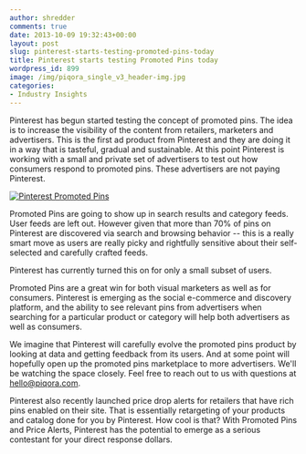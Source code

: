 ```yaml
---
author: shredder
comments: true
date: 2013-10-09 19:32:43+00:00
layout: post
slug: pinterest-starts-testing-promoted-pins-today
title: Pinterest starts testing Promoted Pins today
wordpress_id: 899
image: /img/piqora_single_v3_header-img.jpg
categories:
- Industry Insights
---
```


Pinterest has begun started testing the concept of promoted pins. The idea is to increase the visibility of the content from retailers, marketers and advertisers. This is the first ad product from Pinterest and they are doing it in a way that is tasteful, gradual and sustainable. At this point Pinterest is working with a small and private set of advertisers to test out how consumers respond to promoted pins. These advertisers are not paying Pinterest.


[![Pinterest Promoted Pins](http://blog.piqora.com/wp-content/uploads/2013/10/promoted-pins.jpg)](http://blog.piqora.com/wp-content/uploads/2013/10/promoted-pins.jpg)




Promoted Pins are going to show up in search results and category feeds. User feeds are left out. However given that more than 70% of pins on Pinterest are discovered via search and browsing behavior -- this is a really smart move as users are really picky and rightfully sensitive about their self-selected and carefully crafted feeds.




<!-- more -->




Pinterest has currently turned this on for only a small subset of users.




Promoted Pins are a great win for both visual marketers as well as for consumers. Pinterest is emerging as the social e-commerce and discovery platform, and the ability to see relevant pins from advertisers when searching for a particular product or category will help both advertisers as well as consumers.




We imagine that Pinterest will carefully evolve the promoted pins product by looking at data and getting feedback from its users. And at some point will hopefully open up the promoted pins marketplace to more advertisers. We'll be watching the space closely. Feel free to reach out to us with questions at hello@piqora.com.




Pinterest also recently launched price drop alerts for retailers that have rich pins enabled on their site. That is essentially retargeting of your products and catalog done for you by Pinterest. How cool is that? With Promoted Pins and Price Alerts, Pinterest has the potential to emerge as a serious contestant for your direct response dollars.
